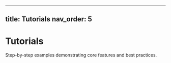 
---
title: Tutorials
nav_order: 5
---

# Tutorials

Step-by-step examples demonstrating core features and best practices.